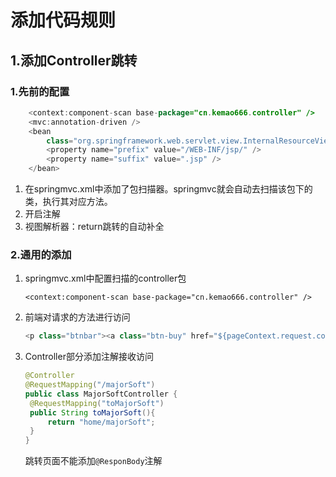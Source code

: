# 添加代码规则   

##  1.添加Controller跳转    

### 1.先前的配置

```java
	<context:component-scan base-package="cn.kemao666.controller" />
	<mvc:annotation-driven />
	<bean
		class="org.springframework.web.servlet.view.InternalResourceViewResolver">
		<property name="prefix" value="/WEB-INF/jsp/" />
		<property name="suffix" value=".jsp" />
	</bean>
```

1. 在springmvc.xml中添加了包扫描器。springmvc就会自动去扫描该包下的类，执行其对应方法。    
2. 开启注解   
3. 视图解析器：return跳转的自动补全

### 2.通用的添加      

1. springmvc.xml中配置扫描的controller包

   ``<context:component-scan base-package="cn.kemao666.controller" />``   

2. 前端对请求的方法进行访问   

   ```java
   <p class="btnbar"><a class="btn-buy" href="${pageContext.request.contextPath}/majorSoft/toMajorSoft" target="_parent"><span class="paddingW"></span>点击进入&gt;&gt;</a></p>
   ```

3. Controller部分添加注解接收访问

   ```java
   @Controller
   @RequestMapping("/majorSoft")
   public class MajorSoftController {
   	@RequestMapping("toMajorSoft")
   	public String toMajorSoft(){
   		return "home/majorSoft";
   	}
   }
   ```

   跳转页面不能添加``@ResponBody``注解

   ​







